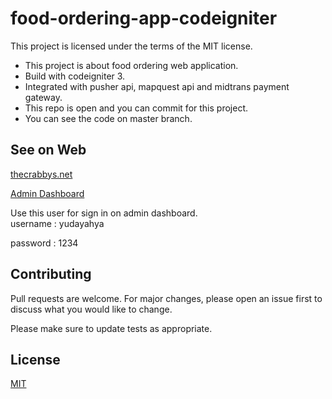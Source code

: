 # food-ordering-app-codeigniter
This project is licensed under the terms of the MIT license.  

- This project is about food ordering web application.
- Build with codeigniter 3.
- Integrated with pusher api, mapquest api and midtrans payment gateway.
- This repo is open and you can commit for this project.
- You can see the code on master branch.

## See on Web
[thecrabbys.net](https://thecrabbys.net/)

[Admin Dashboard](https://thecrabbys.net/admin)

Use this user for sign in on admin dashboard. <br>
username : yudayahya

password : 1234

## Contributing
Pull requests are welcome. For major changes, please open an issue first to discuss what you would like to change.

Please make sure to update tests as appropriate.

## License
[MIT](https://choosealicense.com/licenses/mit/)
